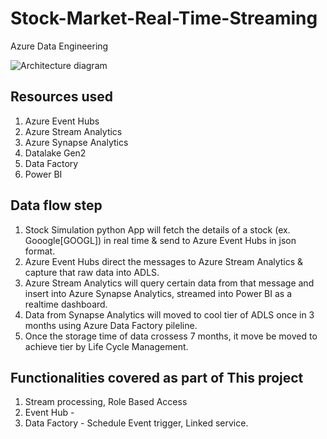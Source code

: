 # Stock-Market-Real-Time-Streaming
Azure Data Engineering

![Architecture diagram](https://user-images.githubusercontent.com/107489749/212629280-edf697ce-8d8f-477a-a146-a3c6af01cd9d.png)


## Resources used 
1. Azure Event Hubs
2. Azure Stream Analytics
3. Azure Synapse Analytics
4. Datalake Gen2
5. Data Factory
6. Power BI  


## Data flow step
1. Stock Simulation python App will fetch the details of a stock (ex. Gooogle[GOOGL]) in real time & send to Azure Event Hubs in json format.
2. Azure Event Hubs direct the messages to Azure Stream Analytics & capture that raw data into ADLS.
3. Azure Stream Analytics will query certain data from that message and insert into Azure Synapse Analytics, streamed into Power BI as a realtime dashboard.
4. Data from Synapse Analytics will moved to cool tier of ADLS once in 3 months using Azure Data Factory pileline.
5. Once the storage time of data crossess 7 months, it move be moved to achieve tier by Life Cycle Management.


## Functionalities covered as part of This project
1. Stream processing, Role Based Access
2. Event Hub - 
3. Data Factory - Schedule Event trigger, Linked service.

